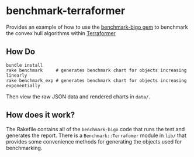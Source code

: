 benchmark-terraformer
=====================

Provides an example of how to use the [benchmark-bigo gem](http://github.com/davy/benchmark-bigo) to benchmark the convex hull algorithms within [Terraformer](http://github.com/esripdx/terraformer-ruby)

## How Do

```
bundle install
rake benchmark     # generates benchmark chart for objects increasing linearly
rake benchmark_exp # generates benchmark chart for objects increasing exponentially
```

Then view the raw JSON data and rendered charts in `data/`.

## How does it work?

The Rakefile contains all of the `benchmark-bigo` code that runs the test and generates the report. There is a `Benchmark::Terrafomer` module in `lib/` that provides some convenience methods for generating the objects used for benchmarking.
